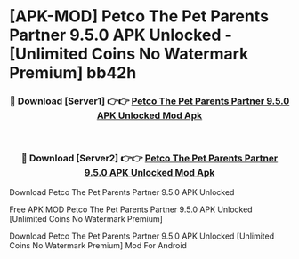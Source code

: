 # [APK-MOD] Petco  The Pet Parents Partner 9.5.0 APK Unlocked - [Unlimited Coins No Watermark Premium] bb42h



<div align="center">
<h3>🔴 Download [Server1] 👉👉 <a href="https://momento.my/?title=Petco__The_Pet_Parents_Partner_9.5.0_APK_Unlocked">Petco  The Pet Parents Partner 9.5.0 APK Unlocked Mod Apk</a></h3><br>

<h3>🔴 Download [Server2] 👉👉 <a href="https://momento.my/?title=Petco__The_Pet_Parents_Partner_9.5.0_APK_Unlocked">Petco  The Pet Parents Partner 9.5.0 APK Unlocked Mod Apk</a></h3>
</div>



Download Petco  The Pet Parents Partner 9.5.0 APK Unlocked 

Free APK MOD Petco  The Pet Parents Partner 9.5.0 APK Unlocked [Unlimited Coins No Watermark Premium]

Download Petco  The Pet Parents Partner 9.5.0 APK Unlocked [Unlimited Coins No Watermark Premium] Mod For Android
